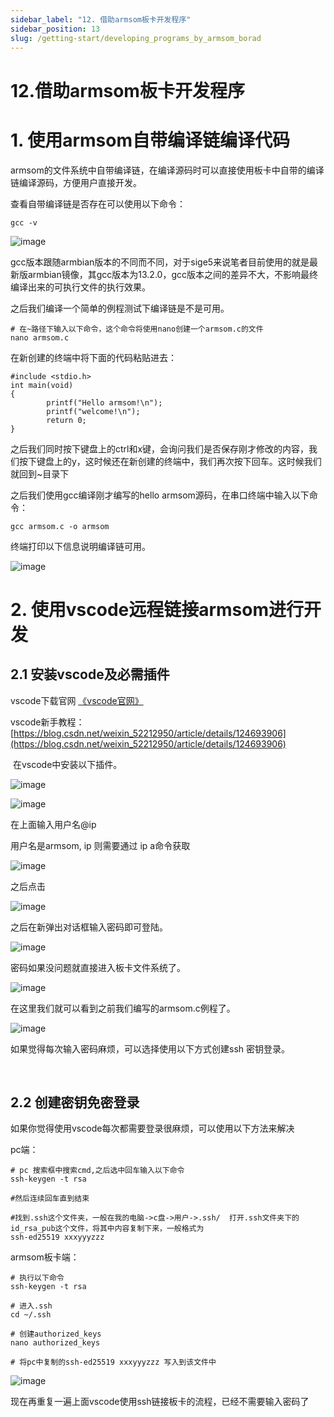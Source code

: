 ```yaml
---
sidebar_label: "12. 借助armsom板卡开发程序"
sidebar_position: 13
slug: /getting-start/developing_programs_by_armsom_borad
---
```


# 12.借助armsom板卡开发程序

# 1.  使用armsom自带编译链编译代码

armsom的文件系统中自带编译链，在编译源码时可以直接使用板卡中自带的编译链编译源码，方便用户直接开发。

查看自带编译链是否存在可以使用以下命令：

```shell
gcc -v
```

​![image](/img/Getting_started/image-20241211115542-ijezdhi.png)​

gcc版本跟随armbian版本的不同而不同，对于sige5来说笔者目前使用的就是最新版armbian镜像，其gcc版本为13.2.0，gcc版本之间的差异不大，不影响最终编译出来的可执行文件的执行效果。

之后我们编译一个简单的例程测试下编译链是不是可用。

```shell
# 在~路径下输入以下命令，这个命令将使用nano创建一个armsom.c的文件
nano armsom.c
```

在新创建的终端中将下面的代码粘贴进去：

```shell
#include <stdio.h>
int main(void)
{
        printf("Hello armsom!\n");
        printf("welcome!\n");
        return 0;
}
```

之后我们同时按下键盘上的ctrl和x键，会询问我们是否保存刚才修改的内容，我们按下键盘上的y，这时候还在新创建的终端中，我们再次按下回车。这时候我们就回到~目录下

之后我们使用gcc编译刚才编写的hello armsom源码，在串口终端中输入以下命令：

```shell
gcc armsom.c -o armsom
```

终端打印以下信息说明编译链可用。

​![image](/img/Getting_started/image-20241211123401-wpc7agp.png)​

# 2. 使用vscode远程链接armsom进行开发

## 2.1 安装vscode及必需插件

vscode下载官网 [《vscode官网》](https://code.visualstudio.com/)

vscode新手教程： [https://blog.csdn.net/weixin_52212950/article/details/124693906](https://blog.csdn.net/weixin_52212950/article/details/124693906)

‍
在vscode中安装以下插件。

​![image](/img/Getting_started/image-20241211130729-w2ey9eu.png)​

​![image](/img/Getting_started/image-20241211133349-n8h4xgl.png)​

在上面输入用户名@ip

用户名是armsom, ip 则需要通过 ip a命令获取

​![image](/img/Getting_started/image-20241211131030-uj3tb3c.png)​

之后点击

​![image](/img/Getting_started/image-20241211131129-imthqnq.png)​

之后在新弹出对话框输入密码即可登陆。

​![image](/img/Getting_started/image-20241211131736-m0kxr6l.png)​

密码如果没问题就直接进入板卡文件系统了。

​![image](/img/Getting_started/image-20241211131919-om7q4au.png)​

在这里我们就可以看到之前我们编写的armsom.c例程了。

​![image](/img/Getting_started/image-20241211131946-mw1jj8e.png)​

如果觉得每次输入密码麻烦，可以选择使用以下方式创建ssh 密钥登录。

‍
## 2.2 创建密钥免密登录

如果你觉得使用vscode每次都需要登录很麻烦，可以使用以下方法来解决

pc端：

```highlighttable
# pc 搜索框中搜索cmd,之后选中回车输入以下命令
ssh-keygen -t rsa

#然后连续回车直到结束

#找到.ssh这个文件夹，一般在我的电脑->c盘->用户->.ssh/  打开.ssh文件夹下的id_rsa_pub这个文件，将其中内容复制下来，一般格式为
ssh-ed25519 xxxyyyzzz 
```

armsom板卡端：

```shell
# 执行以下命令
ssh-keygen -t rsa

# 进入.ssh
cd ~/.ssh

# 创建authorized_keys
nano authorized_keys

# 将pc中复制的ssh-ed25519 xxxyyyzzz 写入到该文件中
```

​![image](/img/Getting_started/image-20241211133242-n1swtab.png)​

现在再重复一遍上面vscode使用ssh链接板卡的流程，已经不需要输入密码了
